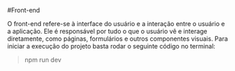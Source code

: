 #Front-end

O front-end refere-se à interface do usuário e a interação entre o usuário e a aplicação. Ele é responsável por tudo o que o usuário vê e interage diretamente, como páginas, formulários e outros componentes visuais.
Para iniciar a execução do projeto basta rodar o seguinte código no terminal:
> npm run dev

